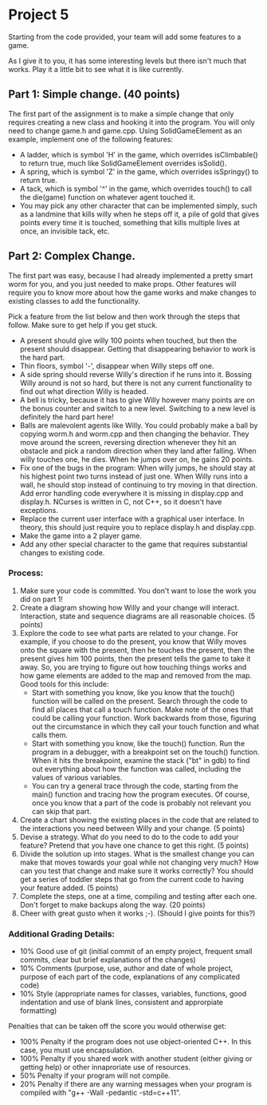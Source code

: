 # Project 5

Starting from the code provided, your team will add some features to a game.

As I give it to you, it has some interesting levels but there isn't much that works. Play it a little bit to see what it is like currently.

## Part 1: Simple change. (40 points)

The first part of the assignment is to make a simple change that only requires creating a new class and hooking it into the program. You will only need to change game.h and game.cpp. Using SolidGameElement as an example, implement one of the following features:

*    A ladder, which is symbol 'H' in the game, which overrides isClimbable() to return true, much like SolidGameElement overrides isSolid().
*    A spring, which is symbol 'Z' in the game, which overrides isSpringy() to return true.
*    A tack, which is symbol '^' in the game, which overrides touch() to call the die(game) function on whatever agent touched it.
*    You may pick any other character that can be implemented simply, such as a landmine that kills willy when he steps off it, a pile of gold that gives points every time it is touched, something that kills multiple lives at once, an invisible tack, etc.

## Part 2: Complex Change.

The first part was easy, because I had already implemented a pretty smart worm for you, and you just needed to make props. Other features will require you to know more about how the game works and make changes to existing classes to add the functionality.

Pick a feature from the list below and then work through the steps that follow. Make sure to get help if you get stuck.

*    A present should give willy 100 points when touched, but then the present should disappear. Getting that disappearing behavior to work is the hard part.
*    Thin floors, symbol '-', disappear when Willy steps off one.
*    A side spring should reverse Willy's direction if he runs into it. Bossing Willy around is not so hard, but there is not any current functionality to find out what direction Willy is headed.
*    A bell is tricky, because it has to give Willy however many points are on the bonus counter and switch to a new level. Switching to a new level is definitely the hard part here!
*    Balls are malevolent agents like Willy. You could probably make a ball by copying worm.h and worm.cpp and then changing the behavior. They move around the screen, reversing direction whenever they hit an obstacle and pick a random direction when they land after falling. When willy touches one, he dies. When he jumps over on, he gains 20 points.
*    Fix one of the bugs in the program: When willy jumps, he should stay at his highest point two turns instead of just one. When Willy runs into a wall, he should stop instead of continuing to try moving in that direction. Add error handling code everywhere it is missing in display.cpp and display.h. NCurses is written in C, not C++, so it doesn't have exceptions.
*    Replace the current user interface with a graphical user interface. In theory, this should just require you to replace display.h and display.cpp.
*    Make the game into a 2 player game.
*    Add any other special character to the game that requires substantial changes to existing code.

### Process:

1. Make sure your code is committed. You don't want to lose the work you did on part 1!
2. Create a diagram showing how Willy and your change will interact. Interaction, state and sequence diagrams are all reasonable choices. (5 points)
3. Explore the code to see what parts are related to your change. For example, if you choose to do the present, you know that Willy moves onto the square with the present, then he touches the present, then the present gives him 100 points, then the present tells the game to take it away. So, you are trying to figure out how touching things works and how game elements are added to the map and removed from the map. Good tools for this include:
    * Start with something you know, like you know that the touch() function will be called on the present. Search through the code to find all places that call a touch function. Make note of the ones that could be calling your function. Work backwards from those, figuring out the circumstance in which they call your touch function and what calls them.
    * Start with something you know, like the touch() function. Run the program in a debugger, with a breakpoint set on the touch() function. When it hits the breakpoint, examine the stack ("bt" in gdb) to find out everything about how the function was called, including the values of various variables.
    * You can try a general trace through the code, starting from the main() function and tracing how the program executes. Of course, once you know that a part of the code is probably not relevant you can skip that part.
4.   Create a chart showing the existing places in the code that are related to the interactions you need between Willy and your change. (5 points)
5.  Devise a strategy. What do you need to do to the code to add your feature? Pretend that you have one chance to get this right. (5 points)
6.  Divide the solution up into stages. What is the smallest change you can make that moves towards your goal while not changing very much? How can you test that change and make sure it works correctly? You should get a series of toddler steps that go from the current code to having your feature added. (5 points)
7.  Complete the steps, one at a time, compiling and testing after each one. Don't forget to make backups along the way. (20 points)
8.  Cheer with great gusto when it works ;-). (Should I give points for this?)

### Additional Grading Details:

*    10% Good use of git (initial commit of an empty project, frequent small commits, clear but brief explanations of the changes)
*    10% Comments (purpose, use, author and date of whole project, purpose of each part of the code, explanations of any complicated code)
*    10% Style (appropriate names for classes, variables, functions, good indentation and use of blank lines, consistent and approrpiate formatting)

Penalties that can be taken off the score you would otherwise get:

*    100% Penalty if the program does not use object-oriented C++. In this case, you must use encapsulation.
*    100% Penalty if you shared work with another student (either giving or getting help) or other innaproriate use of resources.
*    50% Penalty if your program will not compile.
*    20% Penalty if there are any warning messages when your program is compiled with "g++ -Wall -pedantic -std=c++11".
